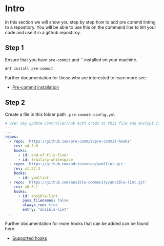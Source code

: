 # Intro

In this section we will show you step by step how to add pre commit linting to a repostiory. You will be able to use this on the command line to lint your code and use it in a github repostiroy.

## Step 1

Ensure that you have `pre-commit` and `` installed on your machine.

```console
dnf install pre-commit
```

Further documentation for those who are interested to learn more see:

- [Pre-commit installation](https://pre-commit.com/#installation)

## Step 2

Create a file in this folder path `.pre-commit-config.yml`

```yaml
# User may update controller/hub auth creds to this file and encrypt it using `ansible-vault`
---
---
repos:
  - repo: 'https://github.com/pre-commit/pre-commit-hooks'
    rev: v4.3.0
    hooks:
      - id: end-of-file-fixer
      - id: trailing-whitespace
  - repo: 'https://github.com/adrienverge/yamllint.git'
    rev: v1.27.1
    hooks:
      - id: yamllint
  - repo: 'https://github.com/ansible-community/ansible-lint.git'
    rev: v6.5.1
    hooks:
      - id: ansible-lint
        pass_filenames: false
        always_run: true
        entry: "ansible-lint"
...
```

Further documentation for more hooks that can be added can be found here:

- [Supported hooks](https://pre-commit.com/hooks.html)
